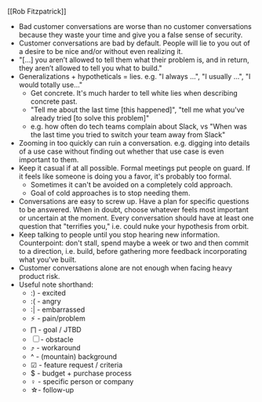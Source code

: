 [[Rob Fitzpatrick]]

- Bad customer conversations are worse than no customer conversations because they waste your time and give you a false sense of security.
- Customer conversations are bad by default.  People will lie to you out of a desire to be nice and/or without even realizing it.
- "[...] you aren’t allowed to tell them what their problem is, and in return, they aren’t allowed to tell you what to build."
- Generalizations + hypotheticals = lies.  e.g. "I always ...", "I usually ...", "I would totally use..."
	- Get concrete.  It's much harder to tell white lies when describing concrete past.
	- "Tell me about the last time [this happened]", "tell me what you've already tried [to solve this problem]"
	- e.g. how often do tech teams complain about Slack, vs "When was the last time you tried to switch your team away from Slack"
- Zooming in too quickly can ruin a conversation.  e.g. digging into details of a use case without finding out whether that use case is even important to them.
- Keep it casual if at all possible.  Formal meetings put people on guard.  If it feels like someone is doing you a favor, it's probably too formal.
	- Sometimes it can't be avoided on a completely cold approach.
	- Goal of cold approaches is to stop needing them.
- Conversations are easy to screw up.  Have a plan for specific questions to be answered.  When in doubt, choose whatever feels most important or uncertain at the moment.  Every conversation should have at least one question that "terrifies you," i.e. could nuke your hypothesis from orbit.
- Keep talking to people until you stop hearing new information.  Counterpoint: don't stall, spend maybe a week or two and then commit to a direction, i.e. build, before gathering more feedback incorporating what you've built.
- Customer conversations alone are not enough when facing heavy product risk.
- Useful note shorthand:
	- :) - excited
	- :( - angry
	- :| - embarrassed
	- ⚡️ - pain/problem
	- ⨅ - goal / JTBD
	- ☐ - obstacle
	- ⤴ - workaround
	- ^ - (mountain) background
	- ☑ - feature request / criteria
	- $ - budget + purchase process
	- ♀ - specific person or company
	- ☆- follow-up